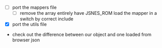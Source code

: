 * [ ] port the mappers file
  * [ ] remove the array entirely have JSNES_ROM load the mapper in a switch by correct include

* [x] port the utils file

* check out the difference between our object and one loaded from browser json
